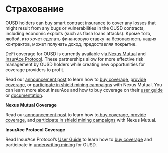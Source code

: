 # Страхование

OUSD holders can buy smart contract insurance to cover any losses that might result from any bugs or vulnerabilities in the OUSD contracts, including economic exploits (such as flash loans attacks). Кроме того, любой, кто хочет сделать финансовую ставку на безопасность наших контрактов, может получать доход, предоставляя покрытие.

DeFi coverage for OUSD is currently available via[ Nexus Mutual](https://nexusmutual.io) and [InsurAce Protocol](https://www.insurace.io). These partnerships allow for more effective risk management by OUSD holders while creating new opportunities for coverage providers to profit.

Read our [announcement post](https://medium.com/originprotocol/origin-partners-with-nexus-mutual-to-offer-defi-insurance-for-origin-dollar-ousd-6eb3432ee042) to learn how to [buy coverage](https://app.nexusmutual.io/cover/buy/get-quote?address=0xE75D77B1865Ae93c7eaa3040B038D7aA7BC02F70), [provide coverage](https://app.nexusmutual.io/staking), or [participate in shield mining campaigns](https://app.nexusmutual.io/rewards) with Nexus Mutual. You can learn more about InsurAce and how to buy coverage on their [user guide](https://docs.insurace.io/landing-page/documentation-1/user-guide) or [documentation](https://docs.insurace.io/landing-page/).

**Nexus Mutual Coverage**

Read our[ announcement post](https://medium.com/originprotocol/origin-partners-with-nexus-mutual-to-offer-defi-insurance-for-origin-dollar-ousd-6eb3432ee042) to learn how to[ buy coverage](https://app.nexusmutual.io/cover/buy/get-quote?address=0xE75D77B1865Ae93c7eaa3040B038D7aA7BC02F70),[ provide coverage](https://app.nexusmutual.io/staking), and[ participate in shield mining campaigns](https://app.nexusmutual.io/rewards) with Nexus Mutual.

**InsurAce Protocol Coverage**

Read InsurAce Protocol’s [User Guide](https://docs.insurace.io/landing-page/documentation-1/user-guide) to learn how to [buy coverage](https://docs.insurace.io/landing-page/documentation-1/user-guide/dashboard) and participate in [underwriting mining](https://docs.insurace.io/landing-page/documentation-1/user-guide/how-to-stake) for OUSD.

